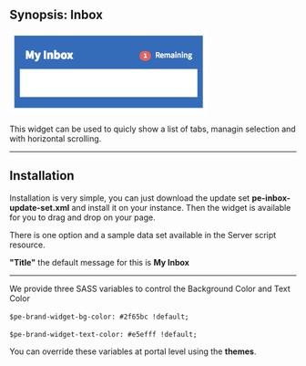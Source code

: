 ## Synopsis: Inbox

![alt text](../images/pe-inbox-01.png "Inbox")

This widget can be used to quicly show a list of tabs, managin selection and with horizontal scrolling.

***

## Installation

Installation is very simple, you can just download the update set **pe-inbox-update-set.xml** and install it on your instance. Then the widget is available for you to drag and drop on your page.

There is one option and a sample data set available in the Server script resource.

**"Title"** the default message for this is **My Inbox**

***

We provide three SASS variables to control the Background Color and Text Color

`$pe-brand-widget-bg-color: #2f65bc !default;`

`$pe-brand-widget-text-color: #e5efff !default;`

You can override these variables at portal level using the **themes**.
